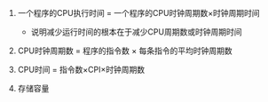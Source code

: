 1. 一个程序的CPU执行时间 = 一个程序的CPU时钟周期数×时钟周期时间  
   - 说明减少运行时间的根本在于减少CPU周期数或时钟周期时间

2. CPU时钟周期数 = 程序的指令数 × 每条指令的平均时钟周期数

3. CPU时间 = 指令数×CPI×时钟周期数 
4. 存储容量